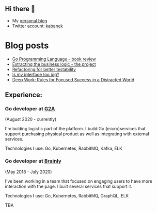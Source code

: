 ## Hi there 👋

- My [personal blog](https://developer20.com/)
- Twitter account: [kabanek](https://twitter.com/kabanek)

# Blog posts
<!-- BLOG-POST-LIST:START -->
- [Go Programming Language - book review](https://developer20.com/reviews/go-programming-language/)
- [Extracting the business logic - the project](https://developer20.com/extracting-the-business-logic-project/)
- [Refactoring for better testability](https://developer20.com/refactoring-for-better-testability/)
- [Is my interface too big?](https://developer20.com/is-my-interface-too-big/)
- [Deep Work: Rules for Focused Success in a Distracted World](https://developer20.com/reviews/deep-work/)
<!-- BLOG-POST-LIST:END -->

## Experience:
### Go developer at [G2A](https://www.g2a.com/)
(August 2020 - currently)

I'm bulding logictic part of the platform. I build Go (micro)services that support purchasing physical product as well as integrating with external services.

Technologies I use: Go, Kubernetes, RabbitMQ, Kafka, ELK

### Go developer at [Brainly](https://brainly.com/)
(May 2018 - July 2020)

I've been working in a team that focused on engaging users to have more interaction with the page. I built several services that support it.

Technologies I use: Go, Kubernetes, RabbitMQ, GraphQL, ELK

TBA
